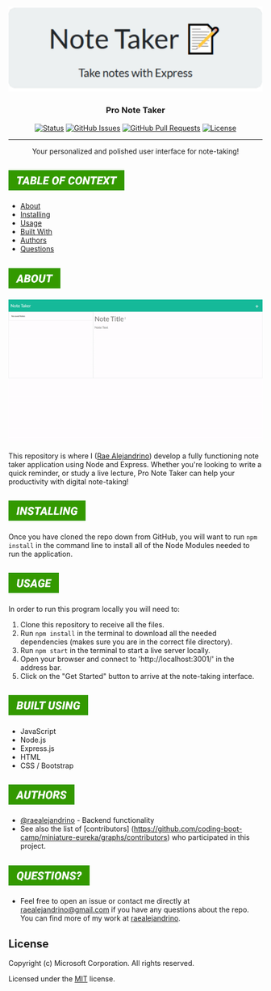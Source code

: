 <p align="center">
  <a href="https://github.com/raealejandrino/pro-note-taker" rel="noopener">
 <img src="./public/assets/images/readmelogo.png" alt="Project logo"></a>

</p>

<h3 align="center">Pro Note Taker</h3>

<div align="center">

[![Status](https://img.shields.io/badge/status-active-success.svg)]()
[![GitHub Issues](https://img.shields.io/github/issues/raealejandrino/pro-note-taker.svg)](https://github.com/raealejandrino/pro-note-taker/issues)
[![GitHub Pull Requests](https://img.shields.io/github/issues-pr/raealejandrino/pro-note-taker.svg)](https://github.com/raealejandrino/pro-note-taker/pulls)
[![License](https://img.shields.io/badge/license-MIT-blue.svg)](/LICENSE)

</div>

---

<p align="center"> Your personalized and polished user interface for note-taking!
    <br> 
</p>

## <img src="./themes/avocado/menu-categories/table-of-context.png" style="height: 40px">

- [About](#about)
- [Installing](#installing)
- [Usage](#usage)
- [Built With](#built_using)
- [Authors](#authors)
- [Questions](#questions)

## <img id="about" src="./themes/avocado/menu-categories/about.png" style="height: 40px">

<img src="./public/assets/images/readmegif.gif">

This repository is where I ([Rae Alejandrino](https://github.com/raealejandrino/)) develop a fully functioning note taker application using Node and Express. Whether you're looking to write a quick reminder, or study a live lecture, Pro Note Taker can help your productivity with digital note-taking! 

## <img id="installing" src="./themes/avocado/menu-categories/installing.png" style="height: 40px">

Once you have cloned the repo down from GitHub, you will want to run `npm install` in the command line to install all of the Node Modules needed to run the application.

## <img id="usage" src="./themes/avocado/menu-categories/usage.png" style="height: 40px">

In order to run this program locally you will need to:

1. Clone this repository to receive all the files.
2. Run `npm install` in the terminal to download all the needed dependencies (makes sure you are in the correct file directory).
3. Run `npm start` in the terminal to start a live server locally.
4. Open your browser and connect to 'http://localhost:3001/' in the address bar.
5. Click on the "Get Started" button to arrive at the note-taking interface.

## <img id="built_using" src="./themes/avocado/menu-categories/built-using.png" style="height: 40px">

- JavaScript
- Node.js
- Express.js
- HTML
- CSS / Bootstrap

## <img id="authors" src="./themes/avocado/menu-categories/authors.png" style="height: 40px">

- [@raealejandrino](https://github.com/raealejandrino) - Backend functionality
- See also the list of [contributors] (https://github.com/coding-boot-camp/miniature-eureka/graphs/contributors) who participated in this project.

## <img id="questions" src="./themes/avocado/menu-categories/questions-alt.png" style="height: 40px">

- Feel free to open an issue or contact me directly at raealejandrino@gmail.com if you have any questions about the repo. You can find more of my work at [raealejandrino](https://github.com/raealejandrino/).

## License

Copyright (c) Microsoft Corporation. All rights reserved.

Licensed under the [MIT](LICENSE.txt) license.